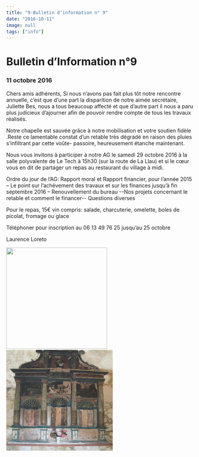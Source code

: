 ```yaml
---
title: "9-Bulletin d'information n° 9"
date: "2016-10-11"
image: null
tags: ["info"]
---
```


# Bulletin d’Information n°9

### 11 octobre 2016

Chers amis adhérents,
Si nous n’avons pas fait plus tôt notre rencontre annuelle, c’est que d’une part la disparition de notre aimée secrétaire, Juliette Bes, nous a tous beaucoup affecté et que d’autre part il nous a paru plus judicieux d’ajourner afin de pouvoir rendre compte de tous les travaux réalisés.

Notre chapelle est sauvée grâce à notre mobilisation et votre soutien fidèle .Reste ce lamentable constat d’un retable très dégradé en raison des pluies s’infiltrant par cette voûte- passoire, heureusement étanche maintenant.

Nous vous invitons à participer à notre AG le samedi 29 octobre 2016 à la salle polyvalente de Le Tech à 15h30 (sur la route de La Llau) et si le cœur vous en dit de partager un repas au restaurant du village à midi.

Ordre du jour de l’AG: Rapport moral et Rapport financier, pour l’année 2015 – Le point sur l’achèvement des travaux et sur les finances jusqu’à fin septembre 2016 – Renouvellement du bureau --Nos projets concernant le retable et comment le financer-- Questions diverses

Pour le repas, 15€ vin compris:
salade, charcuterie, omelette, boles de picolat, fromage ou glace

Téléphoner pour inscription au 06 13 49 76 25 jusqu’au 25 octobre

Laurence Loreto

<img
  alt
  height="271"
  src="/images/00104-dscf5649-jpg_1.jpg"
  width="270"
/>
<img
  alt
  height="270"
  src="/images/retable-3.jpg"
  width="285"
/>
